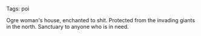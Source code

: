 Tags: poi

Ogre woman's house, enchanted to shit. Protected from the invading giants in the north. Sanctuary to anyone who is in need.